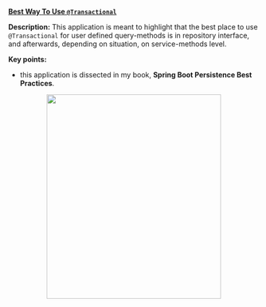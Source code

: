 **[Best Way To Use `@Transactional`](https://github.com/AnghelLeonard/Hibernate-SpringBoot/tree/master/HibernateSpringBootTransactionalInRepository)**
 
**Description:** This application is meant to highlight that the best place to use `@Transactional` for user defined query-methods is in repository interface, and afterwards, depending on situation, on service-methods level.

**Key points:**
- this application is dissected in my book, **Spring Boot Persistence Best Practices**. 
     
<a href="https://leanpub.com/java-persistence-performance-illustrated-guide"><p align="center"><img src="https://github.com/AnghelLeonard/Hibernate-SpringBoot/blob/master/Java%20Persistence%20Performance%20Illustrated%20Guide.jpg" height="410" width="350"/></p></a>
